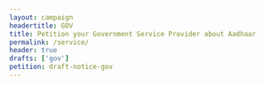 ```yaml
---
layout: campaign
headertitle: GOV
title: Petition your Government Service Provider about Aadhaar
permalink: /service/
header: true
drafts: ['gov']
petition: draft-notice-gov
---
```

